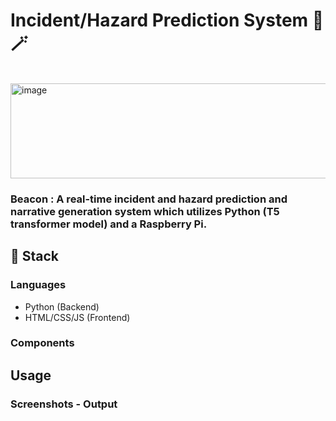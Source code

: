 # Incident/Hazard Prediction System 🚧 🪄

<br>

<img width="811" height="152" alt="image" src="https://github.com/user-attachments/assets/42597b1d-4e45-4f70-8013-292a8108d54d" />

### Beacon : A real-time incident and hazard prediction and narrative generation system which utilizes Python (T5 transformer model) and a Raspberry Pi.


## 🚀 Stack
### Languages
- Python (Backend)
- HTML/CSS/JS (Frontend)

### Components




## Usage

### Screenshots - Output

